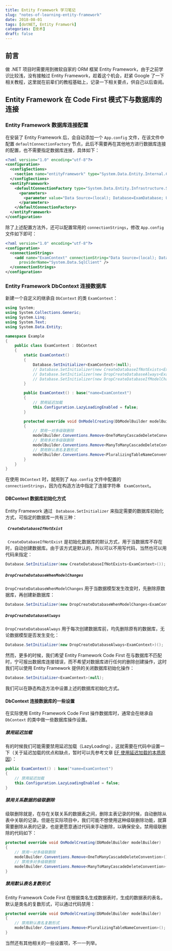 ```yaml
---
title: Entity Framework 学习笔记
slug: "notes-of-learning-entity-framework"
date: 2018-08-01
tags: [dotNET, Entity Framwork]
categories: [技术]
draft: false
---
```


## 前言

做 .NET 项目时需要用到微软自家的 ORM 框架 Entity Framework，由于之前学识比较浅，没有接触过 Entity Framework，趁着这个机会，赶紧 Google 了一下相关教程，这里就在前辈们的教程基础上，记录一下相关要点，供自己以后查阅。

<!-- more -->

## Entity Framework 在 Code First 模式下与数据库的连接

### Entity Framework 数据库连接配置

在安装了 Entity Framework 后，会自动添加一个 `App.config` 文件，在该文件中配置 `defaultConnectionFactory` 节点，此后不需要再在其他地方进行数据库连接的配置，也不需要指定数据库连接，具体如下：

```xml
<?xml version="1.0" encoding="utf-8"?>
<configuration>
  <configSections>
    <section name="entityFramework" type="System.Data.Entity.Internal.ConfigFile.EntityFrameworkSection, EntityFramework, Version=4.4.0.0, Culture=neutral, PublicKeyToken=b77a5c561934e089" requirePermission="false" />
  </configSections>
  <entityFramework>
    <defaultConnectionFactory type="System.Data.Entity.Infrastructure.SqlConnectionFactory, EntityFramework">
      <parameters>
        <parameter value="Data Source=(local); Database=ExamDatabase; User ID=sa; Password=; MultipleActiveResultSets=True" />
      </parameters>
    </defaultConnectionFactory>
  </entityFramework>
</configuration>
```

除了上述配置方法外，还可以配置常用的 `connectionStrings`，修改 `App.config` 文件如下即可：

```xml
<?xml version="1.0" encoding="utf-8"?>
<configuration>
  <connectionStrings>
    <add name="ExamContext" connectionString="Data Source=(local); Database=ExamDatabase; User ID=sa; Password=; MultipleActiveResultSets=True"
      providerName="System.Data.SqlClient" />
  </connectionStrings>
</configuration>
```

### Entity Framework DbContext 连接数据库

新建一个自定义的继承自 `DbContext` 的类 `ExamContext`：

```C#
using System;
using System.Collections.Generic;
using System.Linq;
using System.Text;
using System.Data.Entity;

namespace Example
{
    public class ExamContext : DbContext
    {
        static ExamContext()
        {
        	Database.SetInitializer<ExamContext>(null);
        	// Database.SetInitializer(new CreateDatabaseIfNotExists<ExamContext>());
        	// Database.SetInitializer(new DropCreateDatabaseAlways<ExamContext>());
            // Database.SetInitializer(new DropCreateDatabaseIfModelChanges<ExamContext>());
        }

        public ExamContext() : base("name=ExamContext")
        {
        	// 禁用延迟加载
    		this.Configuration.LazyLoadingEnabled = false;
        }

        protected override void OnModelCreating(DbModelBuilder modelBuilder)
        {
        	// 禁用一对多级联删除
    		modelBuilder.Conventions.Remove<OneToManyCascadeDeleteConvention>();
    		// 禁用多对多级联删除
    		modelBuilder.Conventions.Remove<ManyToManyCascadeDeleteConvention>();
    		// 禁用默认表名复数形式
    		modelBuilder.Conventions.Remove<PluralizingTableNameConvention>();
        }
    }
}
```

在使用 `DbContext` 时，就用到了 `App.config` 文件中配置的 ` connectionStrings`，因为在构造方法中指定了连接字符串 ` ExamContext`。

#### DBContext 数据库初始化方式

Entity Framework 通过 ` Database.SetInitializer` 来指定需要的数据库初始化方式，可指定的数据库一共有三种：

##### ` CreateDatabaseIfNotExist`

` CreateDatabaseIfNotExist` 是初始化数据库的默认方式，用于当数据库不存在时，自动创建数据库。由于该方式是默认的，所以可以不用写代码，当然也可以用代码来指定：

```c#
Database.SetInitializer(new CreateDatabaseIfNotExists<ExamContext>());
```

##### `DropCreateDatabaseWhenModelChanges`

`DropCreateDatabaseWhenModelChanges` 用于当数据模型发生改变时，先删除原数据库，再创建新数据库：

```c#
Database.SetInitializer(new DropCreateDatabaseWhenModelChanges<ExamContext>)();
```

##### `DropCreateDatabaseAlways`

`DropCreateDatabaseAlways` 用于每次创建数据库前，均先删除原有的数据库，无论数据模型是否发生变化：

```c#
Database.SetInitializer(new DropCreateDatabaseAlways<ExamContext>)();
```

然而，更多的时候，我们希望 Entity Framework Code First 在与数据库不匹配时，宁可报出数据库连接错误，而不希望对数据库进行任何的删除创建操作，这时我们可以使用 Entity Framework 提供的关闭数据库初始化操作：

```c#
Database.SetInitializer<ExamContext>(null);
```

我们可以在静态构造方法中设置上述的数据库初始化方式。

#### DbContext 连接数据库的一些设置

在实际使用 Entity Framework Code First 操作数据库时，通常会在继承自 `DbContext` 的类中做一些数据库操作设置。

##### 禁用延迟加载

有的时候我们可能需要禁用延迟加载（LazyLoading），这就需要在代码中设置一下（关于延迟加载的优点和缺点，暂时可以先参考文章 [EF 使用延迟加载的本质原因](https://blog.csdn.net/qq1010885678/article/details/38238265)）：

```c#
public ExamContext() : base("name=ExamContext")
{
    // 禁用延迟加载
    this.Configuration.LazyLoadingEnabled = false;
}
```

##### 禁用关系数据的级联删除

级联删除就是，在存在关联关系的数据表之间，删除主表记录的时候，自动删除从表中关联的记录。但是在实际项目中，我们可能不想使用这种级联删除功能，就算需要删除从表的记录，也是更愿意通过代码来手动删除，以确保安全。禁用级联删除的代码如下：

```c#
protected override void OnModelCreating(DbModelBuilder modelBuilder)
{
    // 禁用一对多级联删除
    modelBuilder.Conventions.Remove<OneToManyCascadeDeleteConvention>();
    // 禁用多对多级联删除
    modelBuilder.Conventions.Remove<ManyToManyCascadeDeleteConvention>();
}
```

##### 禁用默认表名复数形式

Entity Framework Code First 在根据类名生成数据表时，生成的数据表的表名，默认是类名的复数形式，可以通过代码禁用：

```c#
protected override void OnModelCreating(DbModelBuilder modelBuilder)
{
    // 禁用默认表名复数形式
    modelBuilder.Conventions.Remove<PluralizingTableNameConvention>();
}
```

当然还有其他相关的一些设置项，不一一列举。